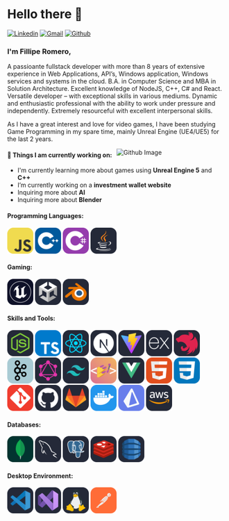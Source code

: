 # Hello there 👋
[![Linkedin](https://img.shields.io/badge/-LinkedIn-blue?style=flat&logo=Linkedin&logoColor=white)](https://www.linkedin.com/in/filliperomero/)
[![Gmail](https://img.shields.io/badge/-Gmail-c14438?style=flat&logo=Gmail&logoColor=white)](mailto:fillipe.romero@gmail.com)
[![Github](https://img.shields.io/badge/-Github-000?style=flat&logo=Github&logoColor=white)](https://github.com/filliperomero)

### I'm Fillipe Romero,
A passioante fullstack developer with more than 8 years of extensive experience in Web Applications, API’s, Windows application, Windows services and systems in the cloud. B.A. in Computer Science and MBA in Solution Architecture. Excellent knowledge of NodeJS, C++, C# and React. Versatile developer – with exceptional skills in various mediums. Dynamic and enthusiastic professional with the ability to work under pressure and independently. Extremely resourceful with excellent interpersonal skills.

As I have a great interest and love for video games, I have been studying Game Programming in my spare time, mainly Unreal Engine (UE4/UE5) for the last 2 years.

<img width="50%" align="right" alt="Github Image" src="https://raw.githubusercontent.com/onimur/.github/master/.resources/git-header.svg" />

#### 🌱 Things I am currently working on:
- I'm currently learning more about games using **Unreal Engine 5** and **C++**
- I’m currently working on a **investment wallet website**
- Inquiring more about **AI**
- Inquiring more about **Blender**

<h4>Programming Languages:</h4>
<p align="left">
 <img style="margin: auto;" src="https://raw.githubusercontent.com/filliperomero/filliperomero/master/icons/JavaScript.svg" alt=javascript width="60" height="60"/>
 <img style="margin: auto;" src="https://raw.githubusercontent.com/filliperomero/filliperomero/master/icons/CPP.svg" alt=cplusplus width="60" height="60"/>
 <img style="margin: auto;" src="https://raw.githubusercontent.com/filliperomero/filliperomero/master/icons/CS.svg" alt=csharp width="60" height="60"/>
 <img style="margin: auto;" src="https://raw.githubusercontent.com/filliperomero/filliperomero/master/icons/java.svg" alt=java width="60" height="60" />
</p>

<h4>Gaming:</h4>
<p align="left">
 <img style="margin: auto;" src="https://raw.githubusercontent.com/filliperomero/filliperomero/master/icons/unrealEngine.svg" alt="unreal" width="60" height="60"/>
 <img style="margin: auto;" src="https://raw.githubusercontent.com/filliperomero/filliperomero/master/icons/unity.svg" alt="unity" width="60" height="60"/>
 <img style="margin: auto;" src="https://raw.githubusercontent.com/filliperomero/filliperomero/master/icons/Blender.svg" alt="Blender" width="60" height="60"/>
</p>

<h4>Skills and Tools:</h4>
<p align="left">
	<img style="margin: auto;" src="https://raw.githubusercontent.com/filliperomero/filliperomero/master/icons/NodeJS.svg" alt=node width="60" height="60"/>
  <img style="margin: auto;" src="https://raw.githubusercontent.com/filliperomero/filliperomero/master/icons/TypeScript.svg" alt=ts width="60" height="60"/>
  <img style="margin: auto;" src="https://raw.githubusercontent.com/filliperomero/filliperomero/master/icons/React.svg" alt=react width="60" height="60"/>
  <img style="margin: auto;" src="https://raw.githubusercontent.com/filliperomero/filliperomero/master/icons/nextjs.svg" alt=nextjs width="60" height="60"/>
  <img style="margin: auto;" src="https://raw.githubusercontent.com/filliperomero/filliperomero/master/icons/Vite.svg" alt="Vite" width="60" height="60"/>
  <img style="margin: auto;" src="https://raw.githubusercontent.com/filliperomero/filliperomero/master/icons/Expressjs.svg" alt=Expressjs width="60" height="60"/>
  <img style="margin: auto;" src="https://raw.githubusercontent.com/filliperomero/filliperomero/master/icons/Nestjs.svg" alt=Nestjs width="60" height="60"/>
  <img style="margin: auto;" src="https://raw.githubusercontent.com/filliperomero/filliperomero/master/icons/Kafka.svg" alt=Kafka width="60" height="60"/>
  <img style="margin: auto;" src="https://raw.githubusercontent.com/filliperomero/filliperomero/master/icons/Graphql.svg" alt=Graphql width="60" height="60"/>  
  <img style="margin: auto;" src="https://raw.githubusercontent.com/filliperomero/filliperomero/master/icons/tailwindcss.svg" alt=tailwindcss width="60" height="60"/>
  <img style="margin: auto;" src="https://raw.githubusercontent.com/filliperomero/filliperomero/master/icons/StyledComponents.svg" alt=styledcomponents width="60" height="60"/>
  <img style="margin: auto;" src="https://raw.githubusercontent.com/filliperomero/filliperomero/master/icons/VueJS.svg" alt=vue width="60" height="60"/>
  <img style="margin: auto;" src="https://raw.githubusercontent.com/filliperomero/filliperomero/master/icons/HTML.svg" alt=html5 width="60" height="60"/>
  <img style="margin: auto;" src="https://raw.githubusercontent.com/filliperomero/filliperomero/master/icons/CSS.svg" alt=css3 width="60" height="60"/>
  <img style="margin: auto;" src="https://raw.githubusercontent.com/filliperomero/filliperomero/master/icons/Git.svg" alt=git width="60" height="60"/>
  <img style="margin: auto;" src="https://raw.githubusercontent.com/filliperomero/filliperomero/master/icons/Github.svg" alt=github width="60" height="60"/>
  <img style="margin: auto;" src="https://raw.githubusercontent.com/filliperomero/filliperomero/master/icons/GitLab.svg" alt=gitlab width="60" height="60"/>
  <img style="margin: auto;" src="https://raw.githubusercontent.com/filliperomero/filliperomero/master/icons/docker.svg" alt=github width="60" height="60"/>
  <img style="margin: auto;" src="https://raw.githubusercontent.com/filliperomero/filliperomero/master/icons/Prisma.svg" alt=prisma width="60" height="60"/>
  <img style="margin: auto;" src="https://raw.githubusercontent.com/filliperomero/filliperomero/master/icons/AWS.svg" alt=aws width="60" height="60"/>
</p>

<h4>Databases:</h4>
<p align="left">
	<img style="margin: auto;" src="https://raw.githubusercontent.com/filliperomero/filliperomero/master/icons/MongoDB.svg" alt=mongodb width="60" height="60"/>
  <img style="margin: auto;" src="https://raw.githubusercontent.com/filliperomero/filliperomero/master/icons/MySQL.svg" alt=mysql width="60" height="60"/>
  <img style="margin: auto;" src="https://raw.githubusercontent.com/filliperomero/filliperomero/master/icons/PostgreSQL.svg" alt=psql width="60" height="60"/>
  <img style="margin: auto;" src="https://raw.githubusercontent.com/filliperomero/filliperomero/master/icons/Redis.svg" alt=redis width="60" height="60"/>
  <img style="margin: auto;" src="https://raw.githubusercontent.com/filliperomero/filliperomero/master/icons/DynamoDB.svg" alt=DynamoDB width="60" height="60"/>
</p>

<h4>Desktop Environment:</h4>
<p align="left">
	<img style="margin: auto;" src="https://raw.githubusercontent.com/filliperomero/filliperomero/master/icons/VSCode.svg" alt=vscode width="60" height="60"/>
  <img style="margin: auto;" src="https://raw.githubusercontent.com/filliperomero/filliperomero/master/icons/VisualStudio.svg" alt="Visual Studio" width="60" height="60"/>
  <img style="margin: auto;" src="https://raw.githubusercontent.com/filliperomero/filliperomero/master/icons/Linux.svg" alt=linux width="60" height="60"/>
  <img style="margin: auto;" src="https://raw.githubusercontent.com/filliperomero/filliperomero/master/icons/Postman.svg" alt=Postman width="60" height="60"/>
</p>
